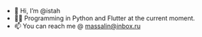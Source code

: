 - 👋 Hi, I’m @istah
- 👨‍💻 Programming in Python and Flutter at the current moment. 
- 📫 You can reach me @ massalin@inbox.ru
